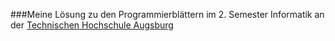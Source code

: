 ###Meine Lösung zu den Programmierblättern im 2. Semester Informatik an der [Technischen Hochschule Augsburg](www.hs-augsburg.de)
